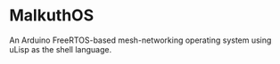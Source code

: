 # MalkuthOS
An Arduino FreeRTOS-based mesh-networking operating system using uLisp as the shell language.
